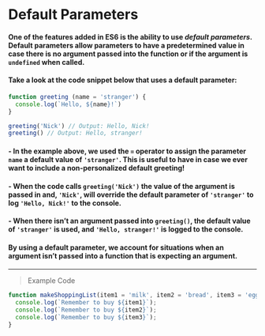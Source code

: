 # Default Parameters

#### One of the features added in ES6 is the ability to use *default parameters*. Default parameters allow parameters to have a predetermined value in case there is no argument passed into the function or if the argument is `undefined` when called.

#### Take a look at the code snippet below that uses a default parameter:
```js
function greeting (name = 'stranger') {
  console.log(`Hello, ${name}!`)
}

greeting('Nick') // Output: Hello, Nick!
greeting() // Output: Hello, stranger!
```
#### - In the example above, we used the `=` operator to assign the parameter `name` a default value of `'stranger'`. This is useful to have in case we ever want to include a non-personalized default greeting!

#### - When the code calls `greeting('Nick')` the value of the argument is passed in and, `'Nick'`, will override the default parameter of `'stranger'` to log `'Hello, Nick!'` to the console.

#### - When there isn’t an argument passed into `greeting()`, the default value of `'stranger'` is used, and `'Hello, stranger!'` is logged to the console.

#### By using a default parameter, we account for situations when an argument isn’t passed into a function that is expecting an argument.
---
> Example Code
```js
function makeShoppingList(item1 = 'milk', item2 = 'bread', item3 = 'eggs') {
  console.log(`Remember to buy ${item1}`);
  console.log(`Remember to buy ${item2}`);
  console.log(`Remember to buy ${item3}`);
}
```
